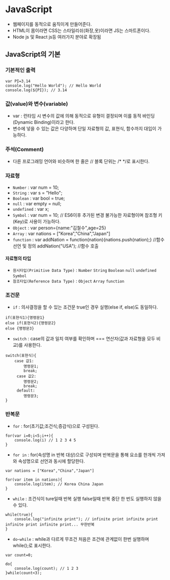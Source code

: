# JavaScript
- 웹페이지를 동적으로 움직이게 만들어준다.
- HTML이 몸이라면 CSS는 스타일리쉬(화장,옷)이라면 JS는 스마트폰이다. 
- Node js 및 React js등 여러가지 분야로 확장됨

## JavaScript의 기본

### 기본적인 출력

```
var PI=3.14
console.log("Hello World"); // Hello World
console.log(${PI}); // 3.14
```

### 값(value)와 변수(variable)
- var : 런타임 시 변수의 값에 의해 동적으로 유형이 결정되며 이를 동적 바인딩(Dynamic Binding)이라고 한다.
- 변수에 넣을 수 있는 값은 다양하며 단일 자료형의 값, 표현식, 함수까지 대입이 가능하다.

### 주석(Comment)
- 다른 프로그래밍 언어와 비슷하며 한 줄은 // 블록 단위는 /* */로 표시한다.

### 자료형
- `Number` : var num = 10;
- `String` : var s = "Hello";
- `Boolean` : var bool = true;
- `null` : var empty = null;
- `undefined` : var x;
- `Symbol` : var num = 10; // ES6이후 추가된 변경 불가능한 자료형이며 참조형 키(Key)로 사용이 가능하다.
- `Object` : var person={name:"김철수",age=25}
- `Array` : var nations = ["Korea","China","Japan"]
- `function` : var addNation = function(nation){nations.push(nation);} //함수 선언 및 정의
addNation("USA"); //함수 호출

#### 자료형의 타입
- `원시타입(Primitive Data Type)` : `Number` `String` `Boolean` `null` `undefined` `Symbol`
- `참조타입(Reference Data Type)` : `Object` `Array` `function`

### 조건문
- `if` : 의사결정을 할 수 있는 조건문 true인 경우 실행(else if, else)도 동일하다.

```
if(표현식1){명령문1}
else if(표현식2){명령문2}
else {명령문3}
```

- `switch` : case의 값과 일치 여부를 확인하며 === 연산자(값과 자료형을 모두 비교)를 사용한다. 

```
switch(표현식){
    case 값1:
        명령문1;
        break;
     case 값2:
        명령문2;
        break;
     default:
        명령문3;
}
```

### 반복문
- `for` : for(초기값;조건식;증감식)으로 구성된다.

```
for(var i=0;i<5;i++){
    console.log(i) // 1 2 3 4 5
}
```

- `for in` : for(속성명 in 반복 대상)으로 구성되며 반복문을 통해 요소를 한개씩 가져와 속성명으로 선언과 동시에 할당한다.

```
var nations = ["Korea","China","Japan"]

for(var item in nations){
    console.log(item); // Korea China Japan
}
```

- `while` : 조건식이 ture일때 반복 실행 false일때 반복 중단 한 번도 실행하지 않을 수 있다.

```
while(true){
    console.log("infinite print"); // infinite print infinite print infinite print infinite print... 무한반복
}
```

- `do~while` : while과 다르게 무조건 처음은 조건에 관계없이 한번 실행하며 while();로 표시한다.

```
var count=0;

do{
    console.log(count); // 1 2 3
}while(count<3);
```
